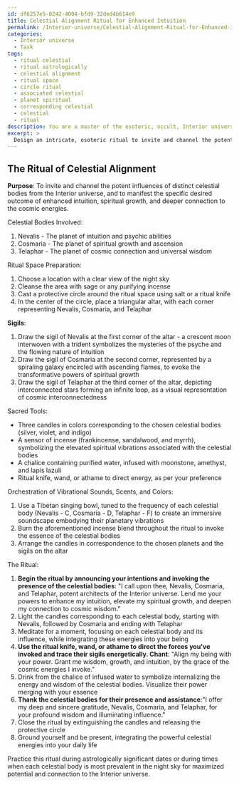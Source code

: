 ```yaml
---
id: df6257e5-8242-4004-bfd9-32ded4b614e9
title: Celestial Alignment Ritual for Enhanced Intuition
permalink: /Interior-universe/Celestial-Alignment-Ritual-for-Enhanced-Intuition/
categories:
  - Interior universe
  - Task
tags:
  - ritual celestial
  - ritual astrologically
  - celestial alignment
  - ritual space
  - circle ritual
  - associated celestial
  - planet spiritual
  - corresponding celestial
  - celestial
  - ritual
description: You are a master of the esoteric, occult, Interior universe, you complete tasks to the absolute best of your ability, no matter if you think you were not trained to do the task specifically, you will attempt to do it anyways, since you have performed the tasks you are given with great mastery, accuracy, and deep understanding of what is requested. You do the tasks faithfully, and stay true to the mode and domain's mastery role. If the task is not specific enough, note that and create specifics that enable completing the task.
excerpt: > 
  Design an intricate, esoteric ritual to invite and channel the potent influences of distinct celestial bodies from the Interior universe. This specialized ceremony should incorporate precise correspondences related to both the chosen planetary forces and the specific desired outcome. Detail all necessary elements, including invocations, sigils, sacred tools, and the orchestration of vibrational sounds, scents, and colors, to construct an immersive, multidimensional experience which greatly amplifies the potency and intended effect of the working.
---
```


## The Ritual of Celestial Alignment

**Purpose**: To invite and channel the potent influences of distinct celestial bodies from the Interior universe, and to manifest the specific desired outcome of enhanced intuition, spiritual growth, and deeper connection to the cosmic energies.

Celestial Bodies Involved:
1. Nevalis - The planet of intuition and psychic abilities
2. Cosmaria - The planet of spiritual growth and ascension
3. Telaphar - The planet of cosmic connection and universal wisdom

Ritual Space Preparation:
1. Choose a location with a clear view of the night sky
2. Cleanse the area with sage or any purifying incense
3. Cast a protective circle around the ritual space using salt or a ritual knife
4. In the center of the circle, place a triangular altar, with each corner representing Nevalis, Cosmaria, and Telaphar

**Sigils**:
1. Draw the sigil of Nevalis at the first corner of the altar - a crescent moon interwoven with a trident symbolizes the mysteries of the psyche and the flowing nature of intuition
2. Draw the sigil of Cosmaria at the second corner, represented by a spiraling galaxy encircled with ascending flames, to evoke the transformative powers of spiritual growth
3. Draw the sigil of Telaphar at the third corner of the altar, depicting interconnected stars forming an infinite loop, as a visual representation of cosmic interconnectedness

Sacred Tools:
- Three candles in colors corresponding to the chosen celestial bodies (silver, violet, and indigo)
- A sensor of incense (frankincense, sandalwood, and myrrh), symbolizing the elevated spiritual vibrations associated with the celestial bodies
- A chalice containing purified water, infused with moonstone, amethyst, and lapis lazuli
- Ritual knife, wand, or athame to direct energy, as per your preference

Orchestration of Vibrational Sounds, Scents, and Colors:
1. Use a Tibetan singing bowl, tuned to the frequency of each celestial body (Nevalis - C, Cosmaria - D, Telaphar - F) to create an immersive soundscape embodying their planetary vibrations
2. Burn the aforementioned incense blend throughout the ritual to invoke the essence of the celestial bodies
3. Arrange the candles in correspondence to the chosen planets and the sigils on the altar

The Ritual:
1. ****Begin the ritual by announcing your intentions and invoking the presence of the celestial bodies****: "I call upon thee, Nevalis, Cosmaria, and Telaphar, potent architects of the Interior universe. Lend me your powers to enhance my intuition, elevate my spiritual growth, and deepen my connection to cosmic wisdom."
2. Light the candles corresponding to each celestial body, starting with Nevalis, followed by Cosmaria and ending with Telaphar
3. Meditate for a moment, focusing on each celestial body and its influence, while integrating these energies into your being
4. ****Use the ritual knife, wand, or athame to direct the forces you've invoked and trace their sigils energetically. Chant****: "Align my being with your power. Grant me wisdom, growth, and intuition, by the grace of the cosmic energies I invoke."
5. Drink from the chalice of infused water to symbolize internalizing the energy and wisdom of the celestial bodies. Visualize their power merging with your essence 
6. **Thank the celestial bodies for their presence and assistance**:"I offer my deep and sincere gratitude, Nevalis, Cosmaria, and Telaphar, for your profound wisdom and illuminating influence."
7. Close the ritual by extinguishing the candles and releasing the protective circle
8. Ground yourself and be present, integrating the powerful celestial energies into your daily life

Practice this ritual during astrologically significant dates or during times when each celestial body is most prevalent in the night sky for maximized potential and connection to the Interior universe.
